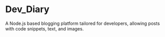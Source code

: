 # Dev_Diary
A Node.js based blogging platform tailored for developers, allowing posts with code snippets, text, and images.
